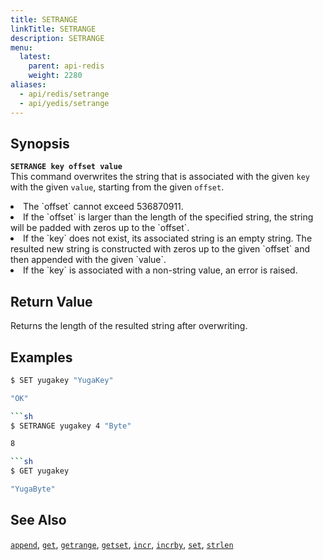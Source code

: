 ```yaml
---
title: SETRANGE
linkTitle: SETRANGE
description: SETRANGE
menu:
  latest:
    parent: api-redis
    weight: 2280
aliases:
  - api/redis/setrange
  - api/yedis/setrange
---
```

## Synopsis
<b>`SETRANGE key offset value`</b><br>
This command overwrites the string that is associated with the given `key` with the given `value`, starting from the given `offset`.
<li> The `offset` cannot exceed 536870911.</li>
<li>If the `offset` is larger than the length of the specified string, the string will be padded with zeros up to the `offset`.</li>
<li>If the `key` does not exist, its associated string is an empty string. The resulted new string is constructed with zeros up to the given `offset` and then appended with the given `value`.</li>
<li>If the `key` is associated with a non-string value, an error is raised.</li>

## Return Value
Returns the length of the resulted string after overwriting.

## Examples
```{.sh .copy .separator-dollar}
$ SET yugakey "YugaKey"
```
```sh
"OK"
```
```{.sh .copy .separator-dollar}
```sh
$ SETRANGE yugakey 4 "Byte"
```
```sh
8
```
```{.sh .copy .separator-dollar}
```sh
$ GET yugakey
```
```sh
"YugaByte"
```

## See Also
[`append`](../append/), [`get`](../get/), [`getrange`](../getrange/), [`getset`](../getset/), [`incr`](../incr/), [`incrby`](../incrby/), [`set`](../set/), [`strlen`](../strlen/)

